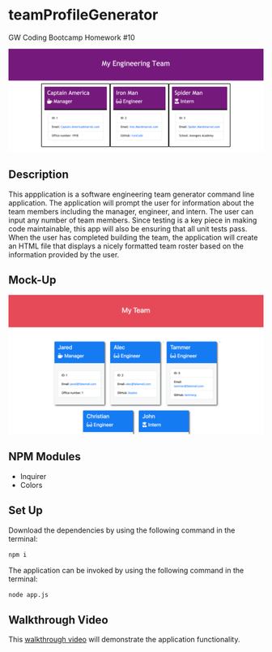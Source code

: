 # teamProfileGenerator
GW Coding Bootcamp Homework #10

![Employee Summary 1](Assets/employee-profile-html.png)


## Description
This appplication is a software engineering team generator command line application. The application will prompt the user for information about the team members including the manager, engineer, and intern. The user can input any number of team members. Since testing is a key piece in making code maintainable, this app will also be ensuring that all unit tests pass. When the user has completed building the team, the application will create an HTML file that displays a nicely formatted team roster based on the information provided by the user.


## Mock-Up
![Employee Summary 1](./Assets/10-OOP-homework-demo-1.png)


## NPM Modules
* Inquirer
* Colors


## Set Up
Download the dependencies by using the following command in the terminal: 
```bash
npm i
```

The application can be invoked by using the following command in the terminal: 
```bash
node app.js
```


## Walkthrough Video
This [walkthrough video](https://drive.google.com/file/d/1qsQOGFalrKjp5x2Pg1IrJyfPOiU_KFnK/view) will demonstrate the application functionality. 


